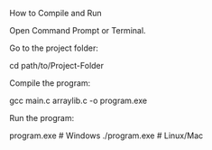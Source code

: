 How to Compile and Run

Open Command Prompt or Terminal.

Go to the project folder:

cd path/to/Project-Folder


Compile the program:

gcc main.c arraylib.c -o program.exe


Run the program:

program.exe   # Windows
./program.exe  # Linux/Mac
